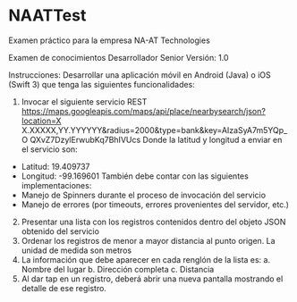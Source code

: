 # NAATTest
Examen práctico para la empresa NA-AT Technologies

Examen de conocimientos Desarrollador Senior Versión: 1.0

Instrucciones: Desarrollar una aplicación móvil en Android (Java) o iOS (Swift 3) que tenga las siguientes funcionalidades:
1. Invocar el siguiente servicio REST
https://maps.googleapis.com/maps/api/place/nearbysearch/json?location=X X.XXXXX,YY.YYYYYY&radius=2000&type=bank&key=AIzaSyA7m5YQp_O QXvZ7DzylErwubKq7BhIVUcs
Donde la latitud y longitud a enviar en el servicio son:
- Latitud: 19.409737
- Longitud: -99.169601
También debe contar con las siguientes implementaciones:
- Manejo de Spinners durante el proceso de invocación del
servicio
- Manejo de errores (por timeouts, errores provenientes del
servidor, etc.)
2. Presentar una lista con los registros contenidos dentro del objeto JSON obtenido del servicio
3. Ordenar los registros de menor a mayor distancia al punto origen. La unidad de medida son metros
4. La información que debe aparecer en cada renglón de la lista es:
a. Nombre del lugar
b. Dirección completa
c. Distancia
5. Al dar tap en un registro, deberá abrir una nueva pantalla mostrando el detalle de ese registro.
